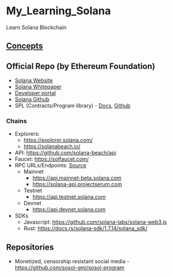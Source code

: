 # My_Learning_Solana
Learn Solana Blockchain

## [Concepts](./Concepts)

## Official Repo (by Ethereum Foundation)
* [Solana Website](https://solana.com/)
* [Solana Whitepaper](https://solana.com/solana-whitepaper.pdf)
* [Developer portal](https://docs.solana.com/)
* [Solana Github](https://github.com/solana-labs/solana)
* SPL (Contracts/Program library) - [Docs](https://spl.solana.com/), [Github](https://github.com/solana-labs/solana-program-library)

### Chains
* Explorers:
	- https://explorer.solana.com/
	- https://solanabeach.io/
* API: https://github.com/solana-beach/api
* Faucet: https://solfaucet.com/
* RPC URLs/Endpoints: [Source](https://docs.solana.com/cluster/rpc-endpoints)
	- Mainnet
		+ https://api.mainnet-beta.solana.com
		+ https://solana-api.projectserum.com
	- Testnet
		+ https://api.testnet.solana.com
	- Devnet
		+ https://api.devnet.solana.com
* SDKs
	- Javascript: https://github.com/solana-labs/solana-web3.js
	- Rust: https://docs.rs/solana-sdk/1.7.14/solana_sdk/

## Repositories
* Monetized, censorship resistant social media - https://github.com/sosol-gmi/sosol-program


